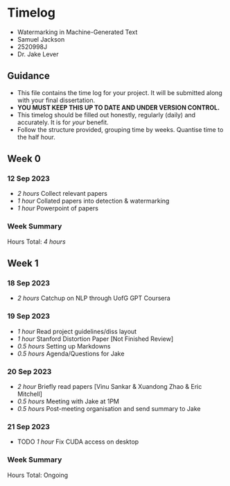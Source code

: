 # Timelog

* Watermarking in Machine-Generated Text
* Samuel Jackson
* 2520998J
* Dr. Jake Lever

## Guidance

* This file contains the time log for your project. It will be submitted along with your final dissertation.
* **YOU MUST KEEP THIS UP TO DATE AND UNDER VERSION CONTROL.**
* This timelog should be filled out honestly, regularly (daily) and accurately. It is for *your* benefit.
* Follow the structure provided, grouping time by weeks.  Quantise time to the half hour.

## Week 0

### 12 Sep 2023

* *2 hours* Collect relevant papers
* *1 hour* Collated papers into detection & watermarking
* *1 hour* Powerpoint of papers

### Week Summary 
Hours Total: *4 hours*

## Week 1

### 18 Sep 2023

* *2 hours* Catchup on NLP through UofG GPT Coursera

### 19 Sep 2023

* *1 hour* Read project guidelines/diss layout
* *1 hour* Stanford Distortion Paper [Not Finished Review]
* *0.5 hours* Setting up Markdowns
* *0.5 hours* Agenda/Questions for Jake

### 20 Sep 2023

* *2 hour* Briefly read papers [Vinu Sankar & Xuandong Zhao & Eric Mitchell]
* *0.5 hours* Meeting with Jake at 1PM
* *0.5 hours* Post-meeting organisation and send summary to Jake

### 21 Sep 2023

* TODO *1 hour* Fix CUDA access on desktop


### Week Summary
Hours Total: Ongoing

